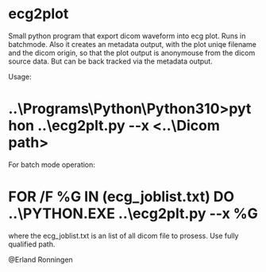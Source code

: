 # ecg2plot
Small python program that export dicom waveform into ecg plot. Runs in batchmode.
Also it creates an metadata output, with the plot uniqe filename and the dicom origin, so that the plot output is anonymouse from the dicom source data.
But can be back tracked via the metadata output.

Usage:
#   ..\Programs\Python\Python310>python ..\ecg2plt.py --x <..\Dicom path>
For batch mode operation:
#   FOR /F %G IN (ecg_joblist.txt) DO ..\PYTHON.EXE ..\ecg2plt.py --x %G
where the ecg_joblist.txt is an list of all dicom file to prosess. Use fully qualified path.

@Erland Ronningen
